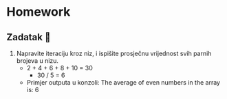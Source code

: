# Homework

## Zadatak 📝

1. Napravite iteraciju kroz niz, i ispišite prosječnu vrijednost svih parnih brojeva u nizu.
    - 2 + 4 + 6 + 8 + 10 = 30
        - 30 / 5 = 6
    - Primjer outputa u konzoli: The average of even numbers in the array is: 6
